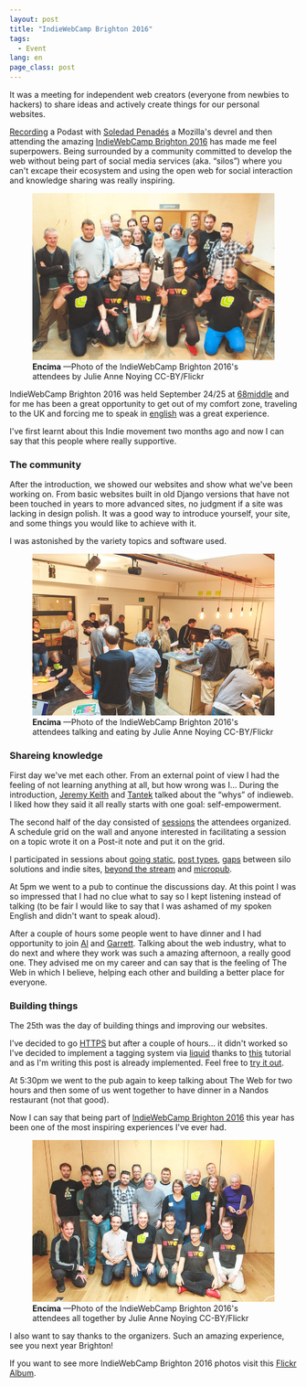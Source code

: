 ```yaml
---
layout: post
title: "IndieWebCamp Brighton 2016"
tags:
  - Event
lang: en
page_class: post
---
```


It was a meeting for independent web creators (everyone from newbies to hackers) to share ideas and actively create things for our personal websites.

<a class="link link--special" href="http://wecodesignpodcast.com/2016/09/27/web-audio/" target="_blank" rel="noopener">Recording</a> a Podast with <a class="link link--special" href="https://soledadpenades.com" target="_blank" rel="noopener">Soledad Penadés</a> a Mozilla's devrel and then attending the amazing <a class="link link--special" href="https://indieweb.org/2016/Brighton" target="_blank" rel="noopener">IndieWebCamp Brighton 2016</a> has made me feel superpowers. Being surrounded by a community committed to develop the web without being part of social media services (aka. “silos”) where you can't excape their ecosystem and using the open web for social interaction and knowledge sharing was really inspiring.


<figure class="picture">
    <img src="/assets/images/post-IWC-Brighton-2016-1.gif" alt="">
    <figcaption class="caption">
        <b title="encima">Encima</b>
        —Photo of the IndieWebCamp Brighton 2016's attendees by Julie Anne Noying CC-BY/Flickr
    </figcaption>
</figure>

IndieWebCamp Brighton 2016 was held September 24/25 at <a class="link link--special" href="http://68middle.st" target="_blank" rel="noopener">68middle</a> and for me has been a great opportunity to get out of my comfort zone, traveling to the UK and forcing me to speak in <a class="link link--special" href="/2015/11/25/hello-world/">english</a> was a great experience.

I've first learnt about this Indie movement two months ago and now I can say that this people where really supportive.

### The community

After the introduction, we showed our websites and show what we've been working on. From basic websites built in old Django versions that have not been touched in years to more advanced sites, no judgment if a site was lacking in design polish. It was a good way to introduce yourself, your site, and some things you would like to achieve with it.

I was astonished by the variety topics and software used.


<figure class="picture">
    <img src="/assets/images/post-IWC-Brighton-2016-2.jpg" alt="">
    <figcaption class="caption">
        <b title="encima">Encima</b>
        —Photo of the IndieWebCamp Brighton 2016's attendees talking and eating by Julie Anne Noying CC-BY/Flickr
    </figcaption>
</figure>

### Shareing knowledge

First day we've met each other. From an external point of view I had the feeling of not learning anything at all, but how wrong was I... During the introduction, <a class="link link--special" href="https://adactio.com" target="_blank" rel="noopener">Jeremy Keith</a> and <a class="link link--special" href="http://tantek.com" target="_blank" rel="noopener">Tantek</a> talked about the “whys” of indieweb. I liked how they said it all really starts with one goal: self-empowerment.

The second half of the day consisted of <a class="link link--special" href="https://indieweb.org/2016/Brighton/Schedule" target="_blank" rel="noopener">sessions</a> the attendees organized. A schedule grid on the wall and anyone interested in facilitating a session on a topic wrote it on a Post-it note and put it on the grid.

I participated in sessions about <a class="link link--special" href="https://indieweb.org/2016/Brighton/goingstatic" target="_blank" rel="noopener">going static</a>, <a class="link link--special" href="https://indieweb.org/2016/Brighton/posttypes" target="_blank" rel="noopener">post types</a>, <a class="link link--special" href="https://indieweb.org/2016/Brighton/gaps" target="_blank" rel="noopener">gaps</a> between silo solutions and indie sites, <a class="link link--special" href="https://indieweb.org/2016/Brighton/beyondstreams" target="_blank" rel="noopener">beyond the stream</a> and <a class="link link--special" href="https://indieweb.org/2016/Brighton/micropub" target="_blank" rel="noopener">micropub</a>.

At 5pm we went to a pub to continue the discussions day. At this point I was so impressed that I had no clue what to say so I kept listening instead of talking (to be fair I would like to say that I was ashamed of my spoken English and didn't want to speak aloud).

After a couple of hours some people went to have dinner and I had opportunity to join <a class="link link--special" href="https://alpower.com/" target="_blank" rel="noopener">Al</a> and <a class="link link--special" href="https://polytechnic.co.uk/" target="_blank" rel="noopener">Garrett</a>. Talking about the web industry, what to do next and where they work was such a amazing afternoon, a really good one. They advised me on my career and can say that is the feeling of The Web in which I believe, helping each other and building a better place for everyone.

### Building things

The 25th was the day of building things and improving our websites.

I've decided to go <a class="link link--special" href="https://blog.cloudflare.com/secure-and-fast-github-pages-with-cloudflare/" target="_blank" rel="noopener">HTTPS</a> but after a couple of hours... it didn't worked so I've decided to implement a tagging system via <a class="link link--special" href="https://shopify.github.io/liquid/" target="_blank" rel="noopener">liquid</a> thanks to <a class="link link--special" href="http://pavdmyt.com/how-to-implement-tags-at-jekyll-website/" target="_blank" rel="noopener">this</a> tutorial and as I'm writing this post is already implemented. Feel free to <a class="link link--special" href="/tags/">try it out</a>.

At 5:30pm we went to the pub again to keep talking about The Web for two hours and then some of us went together to have dinner in a Nandos restaurant (not that good).

Now I can say that being part of <a class="link link--special" href="https://indieweb.org/2016/Brighton" target="_blank" rel="noopener">IndieWebCamp Brighton 2016</a> this year has been one of the most inspiring experiences I've ever had.


<figure class="picture">
    <img src="/assets/images/post-IWC-Brighton-2016-4.jpg" alt="">
    <figcaption class="caption">
        <b title="encima">Encima</b>
        —Photo of the IndieWebCamp Brighton 2016's attendees all together by Julie Anne Noying CC-BY/Flickr
    </figcaption>
</figure>

I also want to say thanks to the organizers. Such an amazing experience, see you next year Brighton!

If you want to see more IndieWebCamp Brighton 2016 photos visit this <a class="link link--special" href="https://www.flickr.com/photos/tollwerk/albums/72157674218415016" target="_blank" rel="noopener">Flickr Album</a>.
